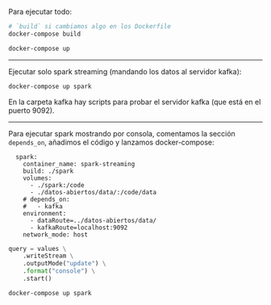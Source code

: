 Para ejecutar todo:

```sh
# `build` si cambiamos algo en los Dockerfile
docker-compose build

docker-compose up
```

<hr/>

Ejecutar solo spark streaming (mandando los datos al servidor kafka):

```sh
docker-compose up spark
```

En la carpeta kafka hay scripts para probar el servidor kafka (que está en el puerto 9092).

<hr/>

Para ejecutar spark mostrando por consola, comentamos la sección `depends_on`, añadimos el código y lanzamos docker-compose:

```docker-compose
  spark:
    container_name: spark-streaming
    build: ./spark
    volumes:
      - ./spark:/code
      - ./datos-abiertos/data/:/code/data
    # depends_on:
    #   - kafka
    environment:
      - dataRoute=../datos-abiertos/data/
      - kafkaRoute=localhost:9092
    network_mode: host
```

```python
query = values \
    .writeStream \
    .outputMode("update") \
    .format("console") \
    .start()
```

```sh
docker-compose up spark
```